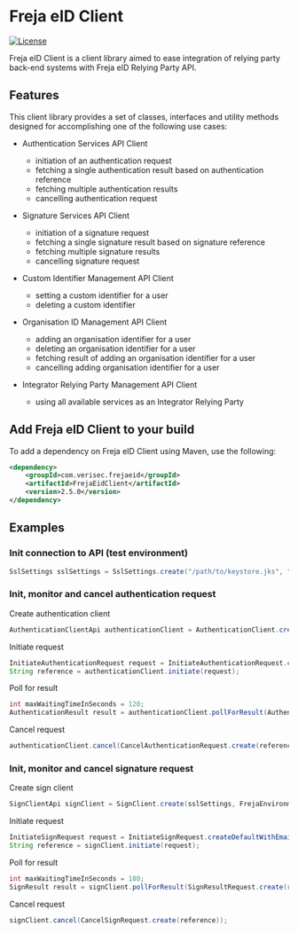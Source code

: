# Freja eID Client

[![License](https://img.shields.io/badge/License-Apache%202.0-blue.svg)](https://opensource.org/licenses/Apache-2.0)

Freja eID Client is a client library aimed to ease integration of relying party back-end systems with Freja eID Relying Party API.

## Features
This client library provides a set of classes, interfaces and utility methods designed for accomplishing one of the following use cases:

* Authentication Services API Client
  + initiation of an authentication request
  + fetching a single authentication result based on authentication reference
  + fetching multiple authentication results
  + cancelling authentication request
  
* Signature Services API Client
  + initiation of a signature request
  + fetching a single signature result based on signature reference
  + fetching multiple signature results
  + cancelling signature request
  
* Custom Identifier Management API Client
  + setting a custom identifier for a user
  + deleting a custom identifier

* Organisation ID Management API Client
  + adding an organisation identifier for a user
  + deleting an organisation identifier for a user
  + fetching result of adding an organisation identifier for a user
  + cancelling adding organisation identifier for a user

* Integrator Relying Party Management API Client
  + using all available services as an Integrator Relying Party

## Add Freja eID Client to your build
To add a dependency on Freja eID Client using Maven, use the following:
```xml
<dependency>
    <groupId>com.verisec.frejaeid</groupId>
    <artifactId>FrejaEidClient</artifactId>
    <version>2.5.0</version>
</dependency>
```

## Examples
### Init connection to API (test environment)
```java
SslSettings sslSettings = SslSettings.create("/path/to/keystore.jks", "SuperSecretKeystorePassword", "/path/to/server/certificate.crt");
```
### Init, monitor and cancel authentication request
Create authentication client
```java
AuthenticationClientApi authenticationClient = AuthenticationClient.create(sslSettings, FrejaEnvironment.TEST).build();
```
Initiate request
```java
InitiateAuthenticationRequest request = InitiateAuthenticationRequest.createDefaultWithEmail("email@example.com");
String reference = authenticationClient.initiate(request);
```
Poll for result
```java
int maxWaitingTimeInSeconds = 120;
AuthenticationResult result = authenticationClient.pollForResult(AuthenticationResultRequest.create(reference), maxWaitingTimeInSeconds);
```
Cancel request
```java
authenticationClient.cancel(CancelAuthenticationRequest.create(reference));
```
### Init, monitor and cancel signature request
Create sign client
```java
SignClientApi signClient = SignClient.create(sslSettings, FrejaEnvironment.TEST).build();
```
Initiate request
```java
InitiateSignRequest request = InitiateSignRequest.createDefaultWithEmail("email@example.com", "Title", "Text to be signed");
String reference = signClient.initiate(request);
```
Poll for result
```java
int maxWaitingTimeInSeconds = 180;
SignResult result = signClient.pollForResult(SignResultRequest.create(reference), maxWaitingTimeInSeconds);
```
Cancel request
```java
signClient.cancel(CancelSignRequest.create(reference));
```
